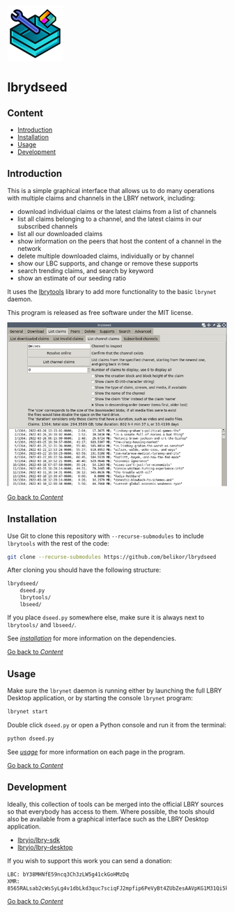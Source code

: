 <img src="lbrydseed.svg" alt="LBRYDseed" width="128"/>

# lbrydseed

## Content

- [Introduction](#introduction)
- [Installation](#installation)
- [Usage](#usage)
- [Development](#development)

## Introduction

This is a simple graphical interface that allows us
to do many operations with multiple claims and channels in the LBRY network,
including:
- download individual claims or the latest claims from a list of channels
- list all claims belonging to a channel, and the latest claims
  in our subscribed channels
- list all our downloaded claims
- show information on the peers that host the content of a channel
  in the network
- delete multiple downloaded claims, individually or by channel
- show our LBC supports, and change or remove these supports
- search trending claims, and search by keyword
- show an estimate of our seeding ratio

It uses the [lbrytools](https://github.com/belikor/lbrytools) library
to add more functionality to the basic `lbrynet` daemon.

This program is released as free software under the MIT license.

![lbrydseed ch claims](./img/lbrydseed-ch-claims.png)

[Go back to _Content_](#content)

## Installation

Use Git to clone this repository with `--recurse-submodules`
to include `lbrytools` with the rest of the code:
```sh
git clone --recurse-submodules https://github.com/belikor/lbrydseed
```

After cloning you should have the following structure:
```
lbrydseed/
    dseed.py
    lbrytools/
    lbseed/
```

If you place `dseed.py` somewhere else, make sure it is always
next to `lbrytools/` and `lbseed/`.

See [_installation_](doc/installation.md) for more information
on the dependencies.

[Go back to _Content_](#content)

## Usage

Make sure the `lbrynet` daemon is running either by launching
the full LBRY Desktop application, or by starting the console `lbrynet`
program:
```sh
lbrynet start
```

Double click `dseed.py` or open a Python console and run it from the terminal:
```sh
python dseed.py
```

See [_usage_](doc/usage.md) for more information on each page
in the program.

[Go back to _Content_](#content)

## Development

Ideally, this collection of tools can be merged into the official
LBRY sources so that everybody has access to them.
Where possible, the tools should also be available from a graphical
interface such as the LBRY Desktop application.
* [lbryio/lbry-sdk](https://github.com/lbryio/lbry-sdk)
* [lbryio/lbry-desktop](https://github.com/lbryio/lbry-desktop)

If you wish to support this work you can send a donation:
```
LBC: bY38MHNfE59ncq3Ch3zLW5g41ckGoHMzDq
XMR: 8565RALsab2cWsSyLg4v1dbLkd3quc7sciqFJ2mpfip6PeVyBt4ZUbZesAAVpKG1M31Qi5k9mpDSGSDpb3fK5hKYSUs8Zff
```

[Go back to _Content_](#content)
